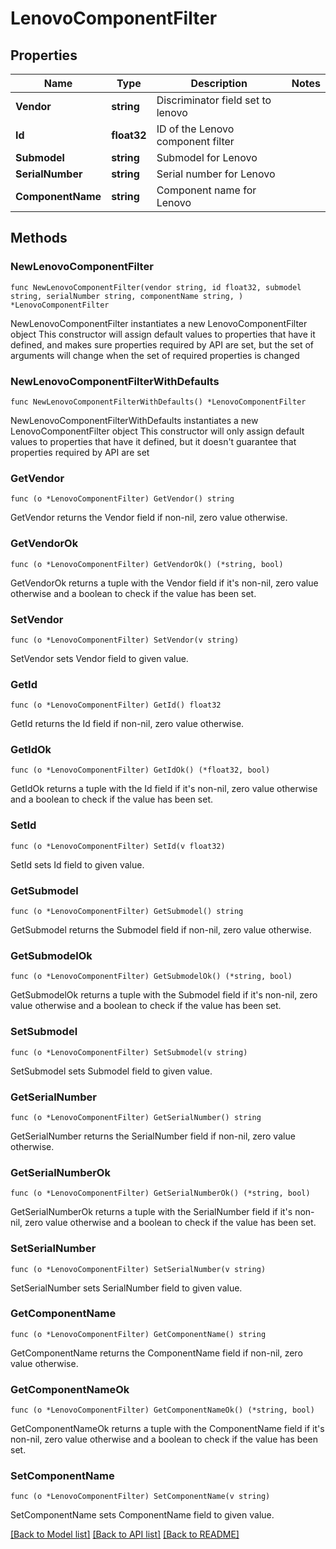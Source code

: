 # LenovoComponentFilter

## Properties

Name | Type | Description | Notes
------------ | ------------- | ------------- | -------------
**Vendor** | **string** | Discriminator field set to lenovo | 
**Id** | **float32** | ID of the Lenovo component filter | 
**Submodel** | **string** | Submodel for Lenovo | 
**SerialNumber** | **string** | Serial number for Lenovo | 
**ComponentName** | **string** | Component name for Lenovo | 

## Methods

### NewLenovoComponentFilter

`func NewLenovoComponentFilter(vendor string, id float32, submodel string, serialNumber string, componentName string, ) *LenovoComponentFilter`

NewLenovoComponentFilter instantiates a new LenovoComponentFilter object
This constructor will assign default values to properties that have it defined,
and makes sure properties required by API are set, but the set of arguments
will change when the set of required properties is changed

### NewLenovoComponentFilterWithDefaults

`func NewLenovoComponentFilterWithDefaults() *LenovoComponentFilter`

NewLenovoComponentFilterWithDefaults instantiates a new LenovoComponentFilter object
This constructor will only assign default values to properties that have it defined,
but it doesn't guarantee that properties required by API are set

### GetVendor

`func (o *LenovoComponentFilter) GetVendor() string`

GetVendor returns the Vendor field if non-nil, zero value otherwise.

### GetVendorOk

`func (o *LenovoComponentFilter) GetVendorOk() (*string, bool)`

GetVendorOk returns a tuple with the Vendor field if it's non-nil, zero value otherwise
and a boolean to check if the value has been set.

### SetVendor

`func (o *LenovoComponentFilter) SetVendor(v string)`

SetVendor sets Vendor field to given value.


### GetId

`func (o *LenovoComponentFilter) GetId() float32`

GetId returns the Id field if non-nil, zero value otherwise.

### GetIdOk

`func (o *LenovoComponentFilter) GetIdOk() (*float32, bool)`

GetIdOk returns a tuple with the Id field if it's non-nil, zero value otherwise
and a boolean to check if the value has been set.

### SetId

`func (o *LenovoComponentFilter) SetId(v float32)`

SetId sets Id field to given value.


### GetSubmodel

`func (o *LenovoComponentFilter) GetSubmodel() string`

GetSubmodel returns the Submodel field if non-nil, zero value otherwise.

### GetSubmodelOk

`func (o *LenovoComponentFilter) GetSubmodelOk() (*string, bool)`

GetSubmodelOk returns a tuple with the Submodel field if it's non-nil, zero value otherwise
and a boolean to check if the value has been set.

### SetSubmodel

`func (o *LenovoComponentFilter) SetSubmodel(v string)`

SetSubmodel sets Submodel field to given value.


### GetSerialNumber

`func (o *LenovoComponentFilter) GetSerialNumber() string`

GetSerialNumber returns the SerialNumber field if non-nil, zero value otherwise.

### GetSerialNumberOk

`func (o *LenovoComponentFilter) GetSerialNumberOk() (*string, bool)`

GetSerialNumberOk returns a tuple with the SerialNumber field if it's non-nil, zero value otherwise
and a boolean to check if the value has been set.

### SetSerialNumber

`func (o *LenovoComponentFilter) SetSerialNumber(v string)`

SetSerialNumber sets SerialNumber field to given value.


### GetComponentName

`func (o *LenovoComponentFilter) GetComponentName() string`

GetComponentName returns the ComponentName field if non-nil, zero value otherwise.

### GetComponentNameOk

`func (o *LenovoComponentFilter) GetComponentNameOk() (*string, bool)`

GetComponentNameOk returns a tuple with the ComponentName field if it's non-nil, zero value otherwise
and a boolean to check if the value has been set.

### SetComponentName

`func (o *LenovoComponentFilter) SetComponentName(v string)`

SetComponentName sets ComponentName field to given value.



[[Back to Model list]](../README.md#documentation-for-models) [[Back to API list]](../README.md#documentation-for-api-endpoints) [[Back to README]](../README.md)


